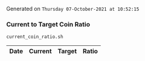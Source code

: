 Generated on `Thursday 07-October-2021 at 10:52:15`

### Current to Target Coin Ratio
`current_coin_ratio.sh`

Date|Current|Target|Ratio
---|---|---|---

